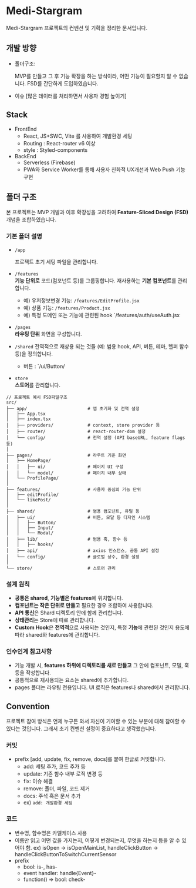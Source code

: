# Medi-Stargram

Medi-Stargram 프로젝트의 컨벤션 및 기획을 정리한 문서입니다.

## 개발 방향

- 폴더구조:

  MVP를 만들고 그 후 기능 확장을 하는 방식이라, 어떤 기능이 필요할지 알 수 없습니다. FSD를 간단하게 도입하였습니다.

- 이슈 [많은 데이터를 처리하면서 사용자 경험 높이기]

## Stack

- FrontEnd
  - React, JS+SWC, Vite 를 사용하여 개발환경 세팅
  - Routing : React-router v6 이상
  - style : Styled-components
- BackEnd
  - Serverless (Firebase)
  - PWA와 Service Worker를 통해 사용자 친화적 UX개선과 Web Push 기능 구현

## 폴더 구조

본 프로젝트는 MVP 개발과 이후 확장성을 고려하여 **Feature-Sliced Design (FSD)** 개념을 조합하였습니다.

### 기본 폴더 설명
- `/app`

  프로젝트 초기 세팅 파일을 관리합니다.

- `/features`  
  **기능 단위로** 코드(컴포넌트 등)를 그룹핑합니다. 재사용하는 **기본 컴포넌트**를 관리합니다.
  - 예) 유저정보변경 기능: `/features/EditProfile.jsx`
  - 예) 상품 기능: `/features/Product.jsx`
  - 예) 특정 도메인 또는 기능에 관련된 hook `/features/auth/useAuth.jsx

- `/pages`  
  **라우팅 단위** 화면을 구성합니다.  

- `/shared`
  전역적으로 재상용 되는 것들 (예: 범용 hook, API, 버튼, 테마, 헬퍼 함수 등)을 정의합니다.
  - 버튼 : `/ui/Button/

- `store`  
  **스토어**를 관리합니다.

```text
// 프로젝트 예시 FSD파일구조
src/
├── app/                       # 앱 초기화 및 전역 설정
│   ├── App.tsx
│   ├── index.tsx
│   ├── providers/             # context, store provider 등
│   ├── router/                # react-router-dom 설정
│   └── config/                # 전역 설정 (API baseURL, feature flags 등)
│
├── pages/                     # 라우트 기준 화면
│   ├── HomePage/
│   │   ├── ui/                # 페이지 UI 구성
│   │   └── model/             # 페이지 내부 상태
│   └── ProfilePage/
│
├── features/                  # 사용자 중심의 기능 단위
│   ├── editProfile/
│   └── likePost/
│
├── shared/                    # 범용 컴포넌트, 유틸 등
│   ├── ui/                    # 버튼, 모달 등 디자인 시스템
│   │   ├── Button/
│   │   ├── Input/
│   │   └── Modal/
│   ├── lib/                   # 범용 훅, 함수 등
│   │   ├── hooks/
│   ├── api/                   # axios 인스턴스, 공통 API 설정
│   └── config/                # 글로벌 상수, 환경 설정
│
└── store/                     # 스토어 관리
```

### 설계 원칙

- **공통은 shared**, **기능별은 features**에 위치합니다.
- **컴포넌트는 작은 단위로 만들고** 필요한 경우 조합하여 사용합니다.
- **API 통신**은 Shard 디렉토리 안에 함께 관리합니다.
- **상태관리**는 Store에 따로 관리합니다.
- **Custom Hook**은 **전역적**으로 사용되는 것인지, 특정 **기능**에 관련된 것인지 용도에 따라 shared와 features에 관리합니다.


### 인수인계 참고사항

- 기능 개발 시, **features 하위에 디렉토리를 새로 만들고** 그 안에 컴포넌트, 모델, 훅 등을 작성합니다.
- 공통적으로 재사용되는 요소는 shared에 추가합니다.
- pages 폴더는 라우팅 전용입니다. UI 로직은 features나 shared에서 관리합니다.

## Convention

프로젝트 참여 방식은 언제 누구든 와서 자신이 기여할 수 있는 부분에 대해 참여할 수 있다는 것입니다. 그래서 초기 컨벤션 설정이 중요하다고 생각했습니다.

### 커밋

- prefix [add, update, fix, remove, docs]를 붙여 한글로 커밋합니다.
  - add: 세팅 추가, 코드 추가 등
  - update: 기존 함수 내부 로직 변경 등
  - fix: 이슈 해결
  - remove: 폴더, 파일, 코드 제거
  - docs: 주석 혹은 문서 추가
  - ex) `add: 개발환경 세팅`

### 코드

- 변수명, 함수명은 카멜케이스 사용
- 이름만 읽고 어떤 값을 가지는지, 어떻게 변경되는지, 무엇을 하는지 등을 알 수 있어야 함.
  ex) isOpen -> isOpenMainList, handleClickButton -> handleClickButtonToSwitchCurrentSensor
- prefix
  - bool: is-, has-
  - event handler: handle{Event}-
  - function() => bool: check-
